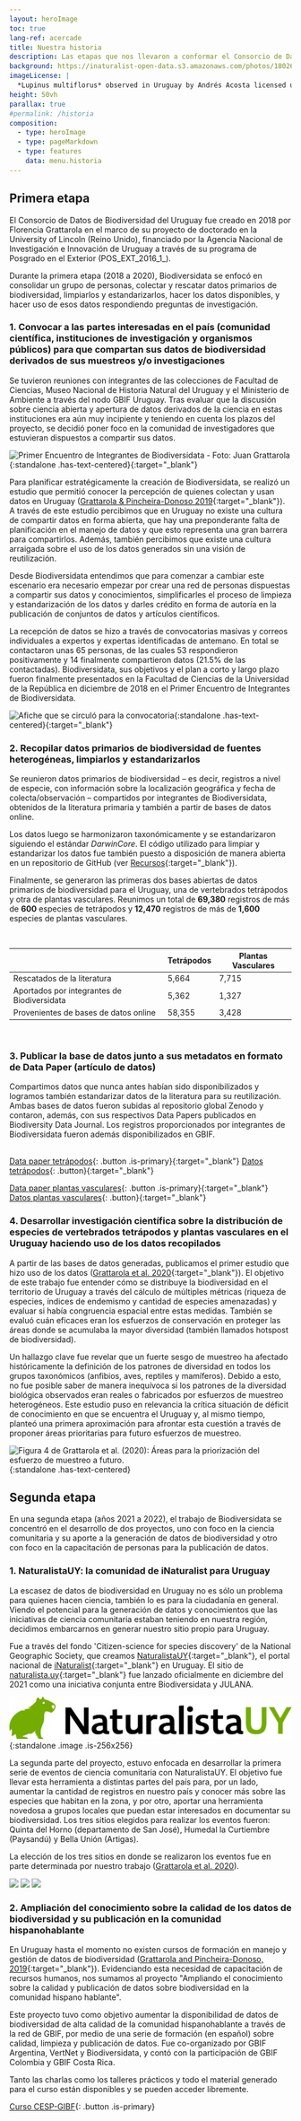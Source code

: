 ```yaml
---
layout: heroImage
toc: true
lang-ref: acercade
title: Nuestra historia
description: Las etapas que nos llevaron a conformar el Consorcio de Datos de Biodiversidad del Uruguay, generar las primeras bases de datos abiertas para el país y desarrollar investigación sobre la distribución de la biodiversidad del Uruguay
background: https://inaturalist-open-data.s3.amazonaws.com/photos/180266868/original.jpg
imageLicense: |
  *Lupinus multiflorus* observed in Uruguay by Andrés Acosta licensed under [CC-BY-NC](http://creativecommons.org/licenses/by-nc/4.0/) via [iNaturalist](https://www.gbif.org/occurrence/3698255731)
height: 50vh
parallax: true
#permalink: /historia
composition:
  - type: heroImage
  - type: pageMarkdown
  - type: features
    data: menu.historia
---
```


## Primera etapa

El Consorcio de Datos de Biodiversidad del Uruguay fue creado en 2018 por Florencia Grattarola en el marco de su proyecto de doctorado en la University of Lincoln (Reino Unido), financiado por la Agencia Nacional de Investigación e Innovación de Uruguay a través de su programa de Posgrado en el Exterior (POS_EXT_2016_1\_).

Durante la primera etapa (2018 a 2020), Biodiversidata se enfocó en consolidar un grupo de personas, colectar y rescatar datos primarios de biodiversidad, limpiarlos y estandarizarlos, hacer los datos disponibles, y hacer uso de esos datos respondiendo preguntas de investigación.

### 1. Convocar a las partes interesadas en el país (comunidad científica, instituciones de investigación y organismos públicos) para que compartan sus datos de biodiversidad derivados de sus muestreos y/o investigaciones

Se tuvieron reuniones con integrantes de las colecciones de Facultad de Ciencias, Museo Nacional de Historia Natural del Uruguay y el Ministerio de Ambiente a través del nodo GBIF Uruguay. Tras evaluar que la discusión sobre ciencia abierta y apertura de datos derivados de la ciencia en estas instituciones era aún muy incipiente y teniendo en cuenta los plazos del proyecto, se decidió poner foco en la comunidad de investigadores que estuvieran dispuestos a compartir sus datos.

![Primer Encuentro de Integrantes de Biodiversidata - Foto: Juan Grattarola](https://live.staticflickr.com/4856/45306350515_7b87f2ad9d_k.jpg){:standalone .has-text-centered}{:target="_blank"}

Para planificar estratégicamente la creación de Biodiversidata, se realizó un estudio que permitió conocer la percepción de quienes colectan y usan datos en Uruguay ([Grattarola & Pincheira-Donoso 2019](https://doi.org/10.26462/28.1.1){:target="_blank"}). A través de este estudio percibimos que en Uruguay no existe una cultura de compartir datos en forma abierta, que hay una preponderante falta de planificación en el manejo de datos y que esto representa una gran barrera para compartirlos. Además, también percibimos que existe una cultura arraigada sobre el uso de los datos generados sin una visión de reutilización.

Desde Biodiversidata entendimos que para comenzar a cambiar este escenario era necesario empezar por crear una red de personas dispuestas a compartir sus datos y conocimientos, simplificarles el proceso de limpieza y estandarización de los datos y darles crédito en forma de autoría en la publicación de conjuntos de datos y artículos científicos.

La recepción de datos se hizo a través de convocatorias masivas y correos individuales a expertos y expertas identificadas de antemano. En total se contactaron unas 65 personas, de las cuales 53 respondieron positivamente y 14 finalmente compartieron datos (21.5% de las contactadas). Biodiversidata, sus objetivos y el plan a corto y largo plazo fueron finalmente presentados en la Facultad de Ciencias de la Universidad de la República en diciembre de 2018 en el Primer Encuentro de Integrantes de Biodiversidata.

![Afiche que se circuló para la convocatoria](https://pbs.twimg.com/media/EC_TW5LW4AMZNcN?format=jpg&name=large){:standalone .has-text-centered}{:target="_blank"}


### 2. Recopilar datos primarios de biodiversidad de fuentes heterogéneas, limpiarlos y estandarizarlos

Se reunieron datos primarios de biodiversidad – es decir, registros a nivel de especie, con información sobre la localización geográfica y fecha de colecta/observación – compartidos por integrantes de Biodiversidata, obtenidos de la literatura primaria y también a partir de bases de datos online.

Los datos luego se harmonizaron taxonómicamente y se estandarizaron siguiendo el estándar *DarwinCore*. El código utilizado para limpiar y estandarizar los datos fue también puesto a disposición de manera abierta en un repositorio de GitHub (ver [Recursos](/recursos/codigo/){:target="_blank"}).

Finalmente, se generaron las primeras dos bases abiertas de datos primarios de biodiversidad para el Uruguay, una de vertebrados tetrápodos y otra de plantas vasculares. Reunimos un total de **69,380** registros de más de **600** especies de tetrápodos y **12,470** registros de más de **1,600** especies de plantas vasculares.

<br>

|                                             | Tetrápodos | Plantas Vasculares |
|---------------------------------------------|------------|--------------------|
| Rescatados de la literatura                 | 5,664      | 7,715              |
| Aportados por integrantes de Biodiversidata | 5,362      | 1,327              |
| Provenientes de bases de datos online       | 58,355     | 3,428              |  

<br>

### 3. Publicar la base de datos junto a sus metadatos en formato de Data Paper (artículo de datos)

 Compartimos datos que nunca antes habían sido disponibilizados y logramos también estandarizar datos de la literatura para su reutilización. Ambas bases de datos fueron subidas al repositorio global Zenodo y contaron, además, con sus respectivos Data Papers publicados en Biodiversity Data Journal. Los registros proporcionados por integrantes de Biodiversidata fueron además disponibilizados en GBIF.  
 <br>

[Data paper tetrápodos](https://doi.org/10.3897/BDJ.7.e36226){: .button .is-primary}{:target="_blank"}
[Datos tetrápodos](https://doi.org/10.5281/zenodo.3685897){: .button}{:target="_blank"}  

[Data paper plantas vasculares](https://doi.org/10.3897/BDJ.8.e56850){: .button .is-primary}{:target="_blank"}
[Datos plantas vasculares](https://doi.org/10.5281/zenodo.3954406){: .button}{:target="_blank"}  


### 4. Desarrollar investigación científica sobre la distribución de especies de vertebrados tetrápodos y plantas vasculares en el Uruguay haciendo uso de los datos recopilados

A partir de las bases de datos generadas, publicamos el primer estudio que hizo uso de los datos ([Grattarola et al. 2020](https://doi.org/10.1038/s41598-020-79074-8){:target="_blank"}). El objetivo de este trabajo fue entender cómo se distribuye la biodiversidad en el territorio de Uruguay a través del cálculo de múltiples métricas (riqueza de especies, índices de endemismo y cantidad de especies amenazadas) y evaluar si había congruencia espacial entre estas medidas. También se evaluó cuán eficaces eran los esfuerzos de conservación en proteger las áreas donde se acumulaba la mayor diversidad (también llamados hotspost de biodiversidad).  

Un hallazgo clave fue revelar que un fuerte sesgo de muestreo ha afectado históricamente la definición de los patrones de diversidad en todos los grupos taxonómicos (anfibios, aves, reptiles y mamíferos). Debido a esto, no fue posible saber de manera inequívoca si los patrones de la diversidad biológica observados eran reales o fabricados por esfuerzos de muestreo heterogéneos. Este estudio puso en relevancia la crítica situación de déficit de conocimiento en que se encuentra el Uruguay y, al mismo tiempo, planteó una primera aproximación para afrontar esta cuestión a través de proponer áreas prioritarias para futuro esfuerzos de muestreo.

![Figura 4 de Grattarola et al. (2020): Áreas para la priorización del esfuerzo de muestreo a futuro. ](https://media.springernature.com/full/springer-static/image/art%3A10.1038%2Fs41598-020-79074-8/MediaObjects/41598_2020_79074_Fig4_HTML.png?as=webp){:standalone .has-text-centered}

## Segunda etapa

En una segunda etapa (años 2021 a 2022), el trabajo de Biodiversidata se concentró en el desarrollo de dos proyectos, uno con foco en la ciencia comunitaria y su aporte a la generación de datos de biodiversidad y otro con foco en la capacitación de personas para la publicación de datos.


### 1. NaturalistaUY: la comunidad de iNaturalist para Uruguay

La escasez de datos de biodiversidad en Uruguay no es sólo un problema para quienes hacen ciencia, también lo es para la ciudadanía en general. Viendo el potencial para la generación de datos y conocimientos que las iniciativas de ciencia comunitaria estaban teniendo en nuestra región, decidimos embarcarnos en generar nuestro sitio propio para Uruguay.

Fue a través del fondo 'Citizen-science for species discovery' de la National Geographic Society, que creamos [NaturalistaUY](https://naturalista.uy){:target="_blank"}, el portal nacional de [iNaturalist](https://www.inaturalist.org/){:target="_blank"} en Uruguay. El sitio de [naturalista.uy](https://naturalista.uy){:target="_blank"} fue lanzado oficialmente en diciembre del 2021 como una iniciativa conjunta entre Biodiversidata y JULANA.

![](/assets/images/logos/NaturalistaUY-Identity.png){:standalone .image .is-256x256}

La segunda parte del proyecto, estuvo enfocada en desarrollar la primera serie de eventos de ciencia comunitaria con NaturalistaUY. El objetivo fue llevar esta herramienta a distintas partes del país para, por un lado, aumentar la cantidad de registros en nuestro país y conocer más sobre las especies que habitan en la zona, y por otro, aportar una herramienta novedosa a grupos locales que puedan estar interesados en documentar su biodiversidad. Los tres sitios elegidos para realizar los eventos fueron: Quinta del Horno (departamento de San José), Humedal la Curtiembre (Paysandú) y Bella Unión (Artigas).

La elección de los tres sitios en donde se realizaron los eventos fue en parte determinada por nuestro trabajo ([Grattarola et al. 2020](https://doi.org/10.1038/s41598-020-79074-8)).

<img src="https://static.inaturalist.org/wiki_page_attachments/3001-original.png" width="32%"> <img src="https://static.inaturalist.org/wiki_page_attachments/2999-original.png" width="32%"> <img src="https://static.inaturalist.org/wiki_page_attachments/3000-original.png" width="32%">


### 2. Ampliación del conocimiento sobre la calidad de los datos de biodiversidad y su publicación en la comunidad hispanohablante

En Uruguay hasta el momento no existen cursos de formación en manejo y gestión de datos de biodiversidad ([Grattarola and Pincheira-Donoso, 2019](https://doi.org/10.3897/BISS.3.37715){:target="_blank"}). Evidenciando esta necesidad de capacitación de recursos humanos, nos sumamos al proyecto "Ampliando el conocimiento sobre la calidad y publicación de datos sobre biodiversidad en la comunidad hispano hablante".

Este proyecto tuvo como objetivo aumentar la disponibilidad de datos de biodiversidad de alta calidad de la comunidad hispanohablante a través de la red de GBIF, por medio de una serie de formación (en español) sobre calidad, limpieza y publicación de datos. Fue co-organizado por GBIF Argentina, VertNet y Biodiversidata, y contó con la participación de GBIF Colombia y GBIF Costa Rica.

Tanto las charlas como los talleres prácticos y todo el material generado para el curso están disponibles y se pueden acceder libremente.


[Curso CESP-GIBF](/recursos/formacion/cesp/){: .button .is-primary}

